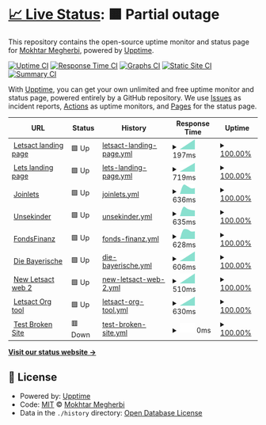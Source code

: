 # [📈 Live Status](https://emothek.github.io/lets_upptime): <!--live status--> **🟧 Partial outage**

This repository contains the open-source uptime monitor and status page for [Mokhtar Megherbi](https://emothek.github.io/lets_upptime), powered by [Upptime](https://github.com/upptime/upptime).

[![Uptime CI](https://github.com/emothek/lets_upptime/workflows/Uptime%20CI/badge.svg)](https://github.com/emothek/lets_upptime/actions?query=workflow%3A%22Uptime+CI%22)
[![Response Time CI](https://github.com/emothek/lets_upptime/workflows/Response%20Time%20CI/badge.svg)](https://github.com/emothek/lets_upptime/actions?query=workflow%3A%22Response+Time+CI%22)
[![Graphs CI](https://github.com/emothek/lets_upptime/workflows/Graphs%20CI/badge.svg)](https://github.com/emothek/lets_upptime/actions?query=workflow%3A%22Graphs+CI%22)
[![Static Site CI](https://github.com/emothek/lets_upptime/workflows/Static%20Site%20CI/badge.svg)](https://github.com/emothek/lets_upptime/actions?query=workflow%3A%22Static+Site+CI%22)
[![Summary CI](https://github.com/emothek/lets_upptime/workflows/Summary%20CI/badge.svg)](https://github.com/emothek/lets_upptime/actions?query=workflow%3A%22Summary+CI%22)

With [Upptime](https://upptime.js.org), you can get your own unlimited and free uptime monitor and status page, powered entirely by a GitHub repository. We use [Issues](https://github.com/emothek/lets_upptime/issues) as incident reports, [Actions](https://github.com/emothek/lets_upptime/actions) as uptime monitors, and [Pages](https://emothek.github.io/lets_upptime) for the status page.

<!--start: status pages-->
<!-- This summary is generated by Upptime (https://github.com/upptime/upptime) -->
<!-- Do not edit this manually, your changes will be overwritten -->
<!-- prettier-ignore -->
| URL | Status | History | Response Time | Uptime |
| --- | ------ | ------- | ------------- | ------ |
| <img alt="" src="https://favicons.githubusercontent.com/letsact.de" height="13"> [Letsact landing page](https://letsact.de) | 🟩 Up | [letsact-landing-page.yml](https://github.com/emothek/lets_upptime/commits/HEAD/history/letsact-landing-page.yml) | <details><summary><img alt="Response time graph" src="./graphs/letsact-landing-page/response-time-week.png" height="20"> 197ms</summary><br><a href="https://emothek.github.io/lets_upptime/history/letsact-landing-page"><img alt="Response time 197" src="https://img.shields.io/endpoint?url=https%3A%2F%2Fraw.githubusercontent.com%2Femothek%2Flets_upptime%2FHEAD%2Fapi%2Fletsact-landing-page%2Fresponse-time.json"></a><br><a href="https://emothek.github.io/lets_upptime/history/letsact-landing-page"><img alt="24-hour response time 197" src="https://img.shields.io/endpoint?url=https%3A%2F%2Fraw.githubusercontent.com%2Femothek%2Flets_upptime%2FHEAD%2Fapi%2Fletsact-landing-page%2Fresponse-time-day.json"></a><br><a href="https://emothek.github.io/lets_upptime/history/letsact-landing-page"><img alt="7-day response time 197" src="https://img.shields.io/endpoint?url=https%3A%2F%2Fraw.githubusercontent.com%2Femothek%2Flets_upptime%2FHEAD%2Fapi%2Fletsact-landing-page%2Fresponse-time-week.json"></a><br><a href="https://emothek.github.io/lets_upptime/history/letsact-landing-page"><img alt="30-day response time 197" src="https://img.shields.io/endpoint?url=https%3A%2F%2Fraw.githubusercontent.com%2Femothek%2Flets_upptime%2FHEAD%2Fapi%2Fletsact-landing-page%2Fresponse-time-month.json"></a><br><a href="https://emothek.github.io/lets_upptime/history/letsact-landing-page"><img alt="1-year response time 197" src="https://img.shields.io/endpoint?url=https%3A%2F%2Fraw.githubusercontent.com%2Femothek%2Flets_upptime%2FHEAD%2Fapi%2Fletsact-landing-page%2Fresponse-time-year.json"></a></details> | <details><summary><a href="https://emothek.github.io/lets_upptime/history/letsact-landing-page">100.00%</a></summary><a href="https://emothek.github.io/lets_upptime/history/letsact-landing-page"><img alt="All-time uptime 100.00%" src="https://img.shields.io/endpoint?url=https%3A%2F%2Fraw.githubusercontent.com%2Femothek%2Flets_upptime%2FHEAD%2Fapi%2Fletsact-landing-page%2Fuptime.json"></a><br><a href="https://emothek.github.io/lets_upptime/history/letsact-landing-page"><img alt="24-hour uptime 100.00%" src="https://img.shields.io/endpoint?url=https%3A%2F%2Fraw.githubusercontent.com%2Femothek%2Flets_upptime%2FHEAD%2Fapi%2Fletsact-landing-page%2Fuptime-day.json"></a><br><a href="https://emothek.github.io/lets_upptime/history/letsact-landing-page"><img alt="7-day uptime 100.00%" src="https://img.shields.io/endpoint?url=https%3A%2F%2Fraw.githubusercontent.com%2Femothek%2Flets_upptime%2FHEAD%2Fapi%2Fletsact-landing-page%2Fuptime-week.json"></a><br><a href="https://emothek.github.io/lets_upptime/history/letsact-landing-page"><img alt="30-day uptime 100.00%" src="https://img.shields.io/endpoint?url=https%3A%2F%2Fraw.githubusercontent.com%2Femothek%2Flets_upptime%2FHEAD%2Fapi%2Fletsact-landing-page%2Fuptime-month.json"></a><br><a href="https://emothek.github.io/lets_upptime/history/letsact-landing-page"><img alt="1-year uptime 100.00%" src="https://img.shields.io/endpoint?url=https%3A%2F%2Fraw.githubusercontent.com%2Femothek%2Flets_upptime%2FHEAD%2Fapi%2Fletsact-landing-page%2Fuptime-year.json"></a></details>
| <img alt="" src="https://favicons.githubusercontent.com/joinlets.de" height="13"> [Lets landing page](https://joinlets.de) | 🟩 Up | [lets-landing-page.yml](https://github.com/emothek/lets_upptime/commits/HEAD/history/lets-landing-page.yml) | <details><summary><img alt="Response time graph" src="./graphs/lets-landing-page/response-time-week.png" height="20"> 719ms</summary><br><a href="https://emothek.github.io/lets_upptime/history/lets-landing-page"><img alt="Response time 719" src="https://img.shields.io/endpoint?url=https%3A%2F%2Fraw.githubusercontent.com%2Femothek%2Flets_upptime%2FHEAD%2Fapi%2Flets-landing-page%2Fresponse-time.json"></a><br><a href="https://emothek.github.io/lets_upptime/history/lets-landing-page"><img alt="24-hour response time 719" src="https://img.shields.io/endpoint?url=https%3A%2F%2Fraw.githubusercontent.com%2Femothek%2Flets_upptime%2FHEAD%2Fapi%2Flets-landing-page%2Fresponse-time-day.json"></a><br><a href="https://emothek.github.io/lets_upptime/history/lets-landing-page"><img alt="7-day response time 719" src="https://img.shields.io/endpoint?url=https%3A%2F%2Fraw.githubusercontent.com%2Femothek%2Flets_upptime%2FHEAD%2Fapi%2Flets-landing-page%2Fresponse-time-week.json"></a><br><a href="https://emothek.github.io/lets_upptime/history/lets-landing-page"><img alt="30-day response time 719" src="https://img.shields.io/endpoint?url=https%3A%2F%2Fraw.githubusercontent.com%2Femothek%2Flets_upptime%2FHEAD%2Fapi%2Flets-landing-page%2Fresponse-time-month.json"></a><br><a href="https://emothek.github.io/lets_upptime/history/lets-landing-page"><img alt="1-year response time 719" src="https://img.shields.io/endpoint?url=https%3A%2F%2Fraw.githubusercontent.com%2Femothek%2Flets_upptime%2FHEAD%2Fapi%2Flets-landing-page%2Fresponse-time-year.json"></a></details> | <details><summary><a href="https://emothek.github.io/lets_upptime/history/lets-landing-page">100.00%</a></summary><a href="https://emothek.github.io/lets_upptime/history/lets-landing-page"><img alt="All-time uptime 100.00%" src="https://img.shields.io/endpoint?url=https%3A%2F%2Fraw.githubusercontent.com%2Femothek%2Flets_upptime%2FHEAD%2Fapi%2Flets-landing-page%2Fuptime.json"></a><br><a href="https://emothek.github.io/lets_upptime/history/lets-landing-page"><img alt="24-hour uptime 100.00%" src="https://img.shields.io/endpoint?url=https%3A%2F%2Fraw.githubusercontent.com%2Femothek%2Flets_upptime%2FHEAD%2Fapi%2Flets-landing-page%2Fuptime-day.json"></a><br><a href="https://emothek.github.io/lets_upptime/history/lets-landing-page"><img alt="7-day uptime 100.00%" src="https://img.shields.io/endpoint?url=https%3A%2F%2Fraw.githubusercontent.com%2Femothek%2Flets_upptime%2FHEAD%2Fapi%2Flets-landing-page%2Fuptime-week.json"></a><br><a href="https://emothek.github.io/lets_upptime/history/lets-landing-page"><img alt="30-day uptime 100.00%" src="https://img.shields.io/endpoint?url=https%3A%2F%2Fraw.githubusercontent.com%2Femothek%2Flets_upptime%2FHEAD%2Fapi%2Flets-landing-page%2Fuptime-month.json"></a><br><a href="https://emothek.github.io/lets_upptime/history/lets-landing-page"><img alt="1-year uptime 100.00%" src="https://img.shields.io/endpoint?url=https%3A%2F%2Fraw.githubusercontent.com%2Femothek%2Flets_upptime%2FHEAD%2Fapi%2Flets-landing-page%2Fuptime-year.json"></a></details>
| <img alt="" src="https://favicons.githubusercontent.com/app.joinlets.de" height="13"> [Joinlets](https://app.joinlets.de) | 🟩 Up | [joinlets.yml](https://github.com/emothek/lets_upptime/commits/HEAD/history/joinlets.yml) | <details><summary><img alt="Response time graph" src="./graphs/joinlets/response-time-week.png" height="20"> 636ms</summary><br><a href="https://emothek.github.io/lets_upptime/history/joinlets"><img alt="Response time 636" src="https://img.shields.io/endpoint?url=https%3A%2F%2Fraw.githubusercontent.com%2Femothek%2Flets_upptime%2FHEAD%2Fapi%2Fjoinlets%2Fresponse-time.json"></a><br><a href="https://emothek.github.io/lets_upptime/history/joinlets"><img alt="24-hour response time 636" src="https://img.shields.io/endpoint?url=https%3A%2F%2Fraw.githubusercontent.com%2Femothek%2Flets_upptime%2FHEAD%2Fapi%2Fjoinlets%2Fresponse-time-day.json"></a><br><a href="https://emothek.github.io/lets_upptime/history/joinlets"><img alt="7-day response time 636" src="https://img.shields.io/endpoint?url=https%3A%2F%2Fraw.githubusercontent.com%2Femothek%2Flets_upptime%2FHEAD%2Fapi%2Fjoinlets%2Fresponse-time-week.json"></a><br><a href="https://emothek.github.io/lets_upptime/history/joinlets"><img alt="30-day response time 636" src="https://img.shields.io/endpoint?url=https%3A%2F%2Fraw.githubusercontent.com%2Femothek%2Flets_upptime%2FHEAD%2Fapi%2Fjoinlets%2Fresponse-time-month.json"></a><br><a href="https://emothek.github.io/lets_upptime/history/joinlets"><img alt="1-year response time 636" src="https://img.shields.io/endpoint?url=https%3A%2F%2Fraw.githubusercontent.com%2Femothek%2Flets_upptime%2FHEAD%2Fapi%2Fjoinlets%2Fresponse-time-year.json"></a></details> | <details><summary><a href="https://emothek.github.io/lets_upptime/history/joinlets">100.00%</a></summary><a href="https://emothek.github.io/lets_upptime/history/joinlets"><img alt="All-time uptime 100.00%" src="https://img.shields.io/endpoint?url=https%3A%2F%2Fraw.githubusercontent.com%2Femothek%2Flets_upptime%2FHEAD%2Fapi%2Fjoinlets%2Fuptime.json"></a><br><a href="https://emothek.github.io/lets_upptime/history/joinlets"><img alt="24-hour uptime 100.00%" src="https://img.shields.io/endpoint?url=https%3A%2F%2Fraw.githubusercontent.com%2Femothek%2Flets_upptime%2FHEAD%2Fapi%2Fjoinlets%2Fuptime-day.json"></a><br><a href="https://emothek.github.io/lets_upptime/history/joinlets"><img alt="7-day uptime 100.00%" src="https://img.shields.io/endpoint?url=https%3A%2F%2Fraw.githubusercontent.com%2Femothek%2Flets_upptime%2FHEAD%2Fapi%2Fjoinlets%2Fuptime-week.json"></a><br><a href="https://emothek.github.io/lets_upptime/history/joinlets"><img alt="30-day uptime 100.00%" src="https://img.shields.io/endpoint?url=https%3A%2F%2Fraw.githubusercontent.com%2Femothek%2Flets_upptime%2FHEAD%2Fapi%2Fjoinlets%2Fuptime-month.json"></a><br><a href="https://emothek.github.io/lets_upptime/history/joinlets"><img alt="1-year uptime 100.00%" src="https://img.shields.io/endpoint?url=https%3A%2F%2Fraw.githubusercontent.com%2Femothek%2Flets_upptime%2FHEAD%2Fapi%2Fjoinlets%2Fuptime-year.json"></a></details>
| <img alt="" src="https://favicons.githubusercontent.com/undekinder.joinlets.de" height="13"> [Unsekinder](https://undekinder.joinlets.de) | 🟩 Up | [unsekinder.yml](https://github.com/emothek/lets_upptime/commits/HEAD/history/unsekinder.yml) | <details><summary><img alt="Response time graph" src="./graphs/unsekinder/response-time-week.png" height="20"> 635ms</summary><br><a href="https://emothek.github.io/lets_upptime/history/unsekinder"><img alt="Response time 635" src="https://img.shields.io/endpoint?url=https%3A%2F%2Fraw.githubusercontent.com%2Femothek%2Flets_upptime%2FHEAD%2Fapi%2Funsekinder%2Fresponse-time.json"></a><br><a href="https://emothek.github.io/lets_upptime/history/unsekinder"><img alt="24-hour response time 635" src="https://img.shields.io/endpoint?url=https%3A%2F%2Fraw.githubusercontent.com%2Femothek%2Flets_upptime%2FHEAD%2Fapi%2Funsekinder%2Fresponse-time-day.json"></a><br><a href="https://emothek.github.io/lets_upptime/history/unsekinder"><img alt="7-day response time 635" src="https://img.shields.io/endpoint?url=https%3A%2F%2Fraw.githubusercontent.com%2Femothek%2Flets_upptime%2FHEAD%2Fapi%2Funsekinder%2Fresponse-time-week.json"></a><br><a href="https://emothek.github.io/lets_upptime/history/unsekinder"><img alt="30-day response time 635" src="https://img.shields.io/endpoint?url=https%3A%2F%2Fraw.githubusercontent.com%2Femothek%2Flets_upptime%2FHEAD%2Fapi%2Funsekinder%2Fresponse-time-month.json"></a><br><a href="https://emothek.github.io/lets_upptime/history/unsekinder"><img alt="1-year response time 635" src="https://img.shields.io/endpoint?url=https%3A%2F%2Fraw.githubusercontent.com%2Femothek%2Flets_upptime%2FHEAD%2Fapi%2Funsekinder%2Fresponse-time-year.json"></a></details> | <details><summary><a href="https://emothek.github.io/lets_upptime/history/unsekinder">100.00%</a></summary><a href="https://emothek.github.io/lets_upptime/history/unsekinder"><img alt="All-time uptime 100.00%" src="https://img.shields.io/endpoint?url=https%3A%2F%2Fraw.githubusercontent.com%2Femothek%2Flets_upptime%2FHEAD%2Fapi%2Funsekinder%2Fuptime.json"></a><br><a href="https://emothek.github.io/lets_upptime/history/unsekinder"><img alt="24-hour uptime 100.00%" src="https://img.shields.io/endpoint?url=https%3A%2F%2Fraw.githubusercontent.com%2Femothek%2Flets_upptime%2FHEAD%2Fapi%2Funsekinder%2Fuptime-day.json"></a><br><a href="https://emothek.github.io/lets_upptime/history/unsekinder"><img alt="7-day uptime 100.00%" src="https://img.shields.io/endpoint?url=https%3A%2F%2Fraw.githubusercontent.com%2Femothek%2Flets_upptime%2FHEAD%2Fapi%2Funsekinder%2Fuptime-week.json"></a><br><a href="https://emothek.github.io/lets_upptime/history/unsekinder"><img alt="30-day uptime 100.00%" src="https://img.shields.io/endpoint?url=https%3A%2F%2Fraw.githubusercontent.com%2Femothek%2Flets_upptime%2FHEAD%2Fapi%2Funsekinder%2Fuptime-month.json"></a><br><a href="https://emothek.github.io/lets_upptime/history/unsekinder"><img alt="1-year uptime 100.00%" src="https://img.shields.io/endpoint?url=https%3A%2F%2Fraw.githubusercontent.com%2Femothek%2Flets_upptime%2FHEAD%2Fapi%2Funsekinder%2Fuptime-year.json"></a></details>
| <img alt="" src="https://favicons.githubusercontent.com/fondsfinanz.joinlets.de" height="13"> [FondsFinanz](https://fondsfinanz.joinlets.de) | 🟩 Up | [fonds-finanz.yml](https://github.com/emothek/lets_upptime/commits/HEAD/history/fonds-finanz.yml) | <details><summary><img alt="Response time graph" src="./graphs/fonds-finanz/response-time-week.png" height="20"> 628ms</summary><br><a href="https://emothek.github.io/lets_upptime/history/fonds-finanz"><img alt="Response time 628" src="https://img.shields.io/endpoint?url=https%3A%2F%2Fraw.githubusercontent.com%2Femothek%2Flets_upptime%2FHEAD%2Fapi%2Ffonds-finanz%2Fresponse-time.json"></a><br><a href="https://emothek.github.io/lets_upptime/history/fonds-finanz"><img alt="24-hour response time 628" src="https://img.shields.io/endpoint?url=https%3A%2F%2Fraw.githubusercontent.com%2Femothek%2Flets_upptime%2FHEAD%2Fapi%2Ffonds-finanz%2Fresponse-time-day.json"></a><br><a href="https://emothek.github.io/lets_upptime/history/fonds-finanz"><img alt="7-day response time 628" src="https://img.shields.io/endpoint?url=https%3A%2F%2Fraw.githubusercontent.com%2Femothek%2Flets_upptime%2FHEAD%2Fapi%2Ffonds-finanz%2Fresponse-time-week.json"></a><br><a href="https://emothek.github.io/lets_upptime/history/fonds-finanz"><img alt="30-day response time 628" src="https://img.shields.io/endpoint?url=https%3A%2F%2Fraw.githubusercontent.com%2Femothek%2Flets_upptime%2FHEAD%2Fapi%2Ffonds-finanz%2Fresponse-time-month.json"></a><br><a href="https://emothek.github.io/lets_upptime/history/fonds-finanz"><img alt="1-year response time 628" src="https://img.shields.io/endpoint?url=https%3A%2F%2Fraw.githubusercontent.com%2Femothek%2Flets_upptime%2FHEAD%2Fapi%2Ffonds-finanz%2Fresponse-time-year.json"></a></details> | <details><summary><a href="https://emothek.github.io/lets_upptime/history/fonds-finanz">100.00%</a></summary><a href="https://emothek.github.io/lets_upptime/history/fonds-finanz"><img alt="All-time uptime 100.00%" src="https://img.shields.io/endpoint?url=https%3A%2F%2Fraw.githubusercontent.com%2Femothek%2Flets_upptime%2FHEAD%2Fapi%2Ffonds-finanz%2Fuptime.json"></a><br><a href="https://emothek.github.io/lets_upptime/history/fonds-finanz"><img alt="24-hour uptime 100.00%" src="https://img.shields.io/endpoint?url=https%3A%2F%2Fraw.githubusercontent.com%2Femothek%2Flets_upptime%2FHEAD%2Fapi%2Ffonds-finanz%2Fuptime-day.json"></a><br><a href="https://emothek.github.io/lets_upptime/history/fonds-finanz"><img alt="7-day uptime 100.00%" src="https://img.shields.io/endpoint?url=https%3A%2F%2Fraw.githubusercontent.com%2Femothek%2Flets_upptime%2FHEAD%2Fapi%2Ffonds-finanz%2Fuptime-week.json"></a><br><a href="https://emothek.github.io/lets_upptime/history/fonds-finanz"><img alt="30-day uptime 100.00%" src="https://img.shields.io/endpoint?url=https%3A%2F%2Fraw.githubusercontent.com%2Femothek%2Flets_upptime%2FHEAD%2Fapi%2Ffonds-finanz%2Fuptime-month.json"></a><br><a href="https://emothek.github.io/lets_upptime/history/fonds-finanz"><img alt="1-year uptime 100.00%" src="https://img.shields.io/endpoint?url=https%3A%2F%2Fraw.githubusercontent.com%2Femothek%2Flets_upptime%2FHEAD%2Fapi%2Ffonds-finanz%2Fuptime-year.json"></a></details>
| <img alt="" src="https://favicons.githubusercontent.com/diebayerische.joinlets.de" height="13"> [Die Bayerische](https://diebayerische.joinlets.de) | 🟩 Up | [die-bayerische.yml](https://github.com/emothek/lets_upptime/commits/HEAD/history/die-bayerische.yml) | <details><summary><img alt="Response time graph" src="./graphs/die-bayerische/response-time-week.png" height="20"> 606ms</summary><br><a href="https://emothek.github.io/lets_upptime/history/die-bayerische"><img alt="Response time 606" src="https://img.shields.io/endpoint?url=https%3A%2F%2Fraw.githubusercontent.com%2Femothek%2Flets_upptime%2FHEAD%2Fapi%2Fdie-bayerische%2Fresponse-time.json"></a><br><a href="https://emothek.github.io/lets_upptime/history/die-bayerische"><img alt="24-hour response time 606" src="https://img.shields.io/endpoint?url=https%3A%2F%2Fraw.githubusercontent.com%2Femothek%2Flets_upptime%2FHEAD%2Fapi%2Fdie-bayerische%2Fresponse-time-day.json"></a><br><a href="https://emothek.github.io/lets_upptime/history/die-bayerische"><img alt="7-day response time 606" src="https://img.shields.io/endpoint?url=https%3A%2F%2Fraw.githubusercontent.com%2Femothek%2Flets_upptime%2FHEAD%2Fapi%2Fdie-bayerische%2Fresponse-time-week.json"></a><br><a href="https://emothek.github.io/lets_upptime/history/die-bayerische"><img alt="30-day response time 606" src="https://img.shields.io/endpoint?url=https%3A%2F%2Fraw.githubusercontent.com%2Femothek%2Flets_upptime%2FHEAD%2Fapi%2Fdie-bayerische%2Fresponse-time-month.json"></a><br><a href="https://emothek.github.io/lets_upptime/history/die-bayerische"><img alt="1-year response time 606" src="https://img.shields.io/endpoint?url=https%3A%2F%2Fraw.githubusercontent.com%2Femothek%2Flets_upptime%2FHEAD%2Fapi%2Fdie-bayerische%2Fresponse-time-year.json"></a></details> | <details><summary><a href="https://emothek.github.io/lets_upptime/history/die-bayerische">100.00%</a></summary><a href="https://emothek.github.io/lets_upptime/history/die-bayerische"><img alt="All-time uptime 100.00%" src="https://img.shields.io/endpoint?url=https%3A%2F%2Fraw.githubusercontent.com%2Femothek%2Flets_upptime%2FHEAD%2Fapi%2Fdie-bayerische%2Fuptime.json"></a><br><a href="https://emothek.github.io/lets_upptime/history/die-bayerische"><img alt="24-hour uptime 100.00%" src="https://img.shields.io/endpoint?url=https%3A%2F%2Fraw.githubusercontent.com%2Femothek%2Flets_upptime%2FHEAD%2Fapi%2Fdie-bayerische%2Fuptime-day.json"></a><br><a href="https://emothek.github.io/lets_upptime/history/die-bayerische"><img alt="7-day uptime 100.00%" src="https://img.shields.io/endpoint?url=https%3A%2F%2Fraw.githubusercontent.com%2Femothek%2Flets_upptime%2FHEAD%2Fapi%2Fdie-bayerische%2Fuptime-week.json"></a><br><a href="https://emothek.github.io/lets_upptime/history/die-bayerische"><img alt="30-day uptime 100.00%" src="https://img.shields.io/endpoint?url=https%3A%2F%2Fraw.githubusercontent.com%2Femothek%2Flets_upptime%2FHEAD%2Fapi%2Fdie-bayerische%2Fuptime-month.json"></a><br><a href="https://emothek.github.io/lets_upptime/history/die-bayerische"><img alt="1-year uptime 100.00%" src="https://img.shields.io/endpoint?url=https%3A%2F%2Fraw.githubusercontent.com%2Femothek%2Flets_upptime%2FHEAD%2Fapi%2Fdie-bayerische%2Fuptime-year.json"></a></details>
| <img alt="" src="https://favicons.githubusercontent.com/app.letsact.de" height="13"> [New Letsact web 2](https://app.letsact.de) | 🟩 Up | [new-letsact-web-2.yml](https://github.com/emothek/lets_upptime/commits/HEAD/history/new-letsact-web-2.yml) | <details><summary><img alt="Response time graph" src="./graphs/new-letsact-web-2/response-time-week.png" height="20"> 510ms</summary><br><a href="https://emothek.github.io/lets_upptime/history/new-letsact-web-2"><img alt="Response time 510" src="https://img.shields.io/endpoint?url=https%3A%2F%2Fraw.githubusercontent.com%2Femothek%2Flets_upptime%2FHEAD%2Fapi%2Fnew-letsact-web-2%2Fresponse-time.json"></a><br><a href="https://emothek.github.io/lets_upptime/history/new-letsact-web-2"><img alt="24-hour response time 510" src="https://img.shields.io/endpoint?url=https%3A%2F%2Fraw.githubusercontent.com%2Femothek%2Flets_upptime%2FHEAD%2Fapi%2Fnew-letsact-web-2%2Fresponse-time-day.json"></a><br><a href="https://emothek.github.io/lets_upptime/history/new-letsact-web-2"><img alt="7-day response time 510" src="https://img.shields.io/endpoint?url=https%3A%2F%2Fraw.githubusercontent.com%2Femothek%2Flets_upptime%2FHEAD%2Fapi%2Fnew-letsact-web-2%2Fresponse-time-week.json"></a><br><a href="https://emothek.github.io/lets_upptime/history/new-letsact-web-2"><img alt="30-day response time 510" src="https://img.shields.io/endpoint?url=https%3A%2F%2Fraw.githubusercontent.com%2Femothek%2Flets_upptime%2FHEAD%2Fapi%2Fnew-letsact-web-2%2Fresponse-time-month.json"></a><br><a href="https://emothek.github.io/lets_upptime/history/new-letsact-web-2"><img alt="1-year response time 510" src="https://img.shields.io/endpoint?url=https%3A%2F%2Fraw.githubusercontent.com%2Femothek%2Flets_upptime%2FHEAD%2Fapi%2Fnew-letsact-web-2%2Fresponse-time-year.json"></a></details> | <details><summary><a href="https://emothek.github.io/lets_upptime/history/new-letsact-web-2">100.00%</a></summary><a href="https://emothek.github.io/lets_upptime/history/new-letsact-web-2"><img alt="All-time uptime 100.00%" src="https://img.shields.io/endpoint?url=https%3A%2F%2Fraw.githubusercontent.com%2Femothek%2Flets_upptime%2FHEAD%2Fapi%2Fnew-letsact-web-2%2Fuptime.json"></a><br><a href="https://emothek.github.io/lets_upptime/history/new-letsact-web-2"><img alt="24-hour uptime 100.00%" src="https://img.shields.io/endpoint?url=https%3A%2F%2Fraw.githubusercontent.com%2Femothek%2Flets_upptime%2FHEAD%2Fapi%2Fnew-letsact-web-2%2Fuptime-day.json"></a><br><a href="https://emothek.github.io/lets_upptime/history/new-letsact-web-2"><img alt="7-day uptime 100.00%" src="https://img.shields.io/endpoint?url=https%3A%2F%2Fraw.githubusercontent.com%2Femothek%2Flets_upptime%2FHEAD%2Fapi%2Fnew-letsact-web-2%2Fuptime-week.json"></a><br><a href="https://emothek.github.io/lets_upptime/history/new-letsact-web-2"><img alt="30-day uptime 100.00%" src="https://img.shields.io/endpoint?url=https%3A%2F%2Fraw.githubusercontent.com%2Femothek%2Flets_upptime%2FHEAD%2Fapi%2Fnew-letsact-web-2%2Fuptime-month.json"></a><br><a href="https://emothek.github.io/lets_upptime/history/new-letsact-web-2"><img alt="1-year uptime 100.00%" src="https://img.shields.io/endpoint?url=https%3A%2F%2Fraw.githubusercontent.com%2Femothek%2Flets_upptime%2FHEAD%2Fapi%2Fnew-letsact-web-2%2Fuptime-year.json"></a></details>
| <img alt="" src="https://favicons.githubusercontent.com/org.letsact.de" height="13"> [Letsact Org tool](https://org.letsact.de) | 🟩 Up | [letsact-org-tool.yml](https://github.com/emothek/lets_upptime/commits/HEAD/history/letsact-org-tool.yml) | <details><summary><img alt="Response time graph" src="./graphs/letsact-org-tool/response-time-week.png" height="20"> 630ms</summary><br><a href="https://emothek.github.io/lets_upptime/history/letsact-org-tool"><img alt="Response time 630" src="https://img.shields.io/endpoint?url=https%3A%2F%2Fraw.githubusercontent.com%2Femothek%2Flets_upptime%2FHEAD%2Fapi%2Fletsact-org-tool%2Fresponse-time.json"></a><br><a href="https://emothek.github.io/lets_upptime/history/letsact-org-tool"><img alt="24-hour response time 630" src="https://img.shields.io/endpoint?url=https%3A%2F%2Fraw.githubusercontent.com%2Femothek%2Flets_upptime%2FHEAD%2Fapi%2Fletsact-org-tool%2Fresponse-time-day.json"></a><br><a href="https://emothek.github.io/lets_upptime/history/letsact-org-tool"><img alt="7-day response time 630" src="https://img.shields.io/endpoint?url=https%3A%2F%2Fraw.githubusercontent.com%2Femothek%2Flets_upptime%2FHEAD%2Fapi%2Fletsact-org-tool%2Fresponse-time-week.json"></a><br><a href="https://emothek.github.io/lets_upptime/history/letsact-org-tool"><img alt="30-day response time 630" src="https://img.shields.io/endpoint?url=https%3A%2F%2Fraw.githubusercontent.com%2Femothek%2Flets_upptime%2FHEAD%2Fapi%2Fletsact-org-tool%2Fresponse-time-month.json"></a><br><a href="https://emothek.github.io/lets_upptime/history/letsact-org-tool"><img alt="1-year response time 630" src="https://img.shields.io/endpoint?url=https%3A%2F%2Fraw.githubusercontent.com%2Femothek%2Flets_upptime%2FHEAD%2Fapi%2Fletsact-org-tool%2Fresponse-time-year.json"></a></details> | <details><summary><a href="https://emothek.github.io/lets_upptime/history/letsact-org-tool">100.00%</a></summary><a href="https://emothek.github.io/lets_upptime/history/letsact-org-tool"><img alt="All-time uptime 100.00%" src="https://img.shields.io/endpoint?url=https%3A%2F%2Fraw.githubusercontent.com%2Femothek%2Flets_upptime%2FHEAD%2Fapi%2Fletsact-org-tool%2Fuptime.json"></a><br><a href="https://emothek.github.io/lets_upptime/history/letsact-org-tool"><img alt="24-hour uptime 100.00%" src="https://img.shields.io/endpoint?url=https%3A%2F%2Fraw.githubusercontent.com%2Femothek%2Flets_upptime%2FHEAD%2Fapi%2Fletsact-org-tool%2Fuptime-day.json"></a><br><a href="https://emothek.github.io/lets_upptime/history/letsact-org-tool"><img alt="7-day uptime 100.00%" src="https://img.shields.io/endpoint?url=https%3A%2F%2Fraw.githubusercontent.com%2Femothek%2Flets_upptime%2FHEAD%2Fapi%2Fletsact-org-tool%2Fuptime-week.json"></a><br><a href="https://emothek.github.io/lets_upptime/history/letsact-org-tool"><img alt="30-day uptime 100.00%" src="https://img.shields.io/endpoint?url=https%3A%2F%2Fraw.githubusercontent.com%2Femothek%2Flets_upptime%2FHEAD%2Fapi%2Fletsact-org-tool%2Fuptime-month.json"></a><br><a href="https://emothek.github.io/lets_upptime/history/letsact-org-tool"><img alt="1-year uptime 100.00%" src="https://img.shields.io/endpoint?url=https%3A%2F%2Fraw.githubusercontent.com%2Femothek%2Flets_upptime%2FHEAD%2Fapi%2Fletsact-org-tool%2Fuptime-year.json"></a></details>
| <img alt="" src="https://favicons.githubusercontent.com/thissitedoesnotexist.koj.co" height="13"> [Test Broken Site](https://thissitedoesnotexist.koj.co) | 🟥 Down | [test-broken-site.yml](https://github.com/emothek/lets_upptime/commits/HEAD/history/test-broken-site.yml) | <details><summary><img alt="Response time graph" src="./graphs/test-broken-site/response-time-week.png" height="20"> 0ms</summary><br><a href="https://emothek.github.io/lets_upptime/history/test-broken-site"><img alt="Response time 0" src="https://img.shields.io/endpoint?url=https%3A%2F%2Fraw.githubusercontent.com%2Femothek%2Flets_upptime%2FHEAD%2Fapi%2Ftest-broken-site%2Fresponse-time.json"></a><br><a href="https://emothek.github.io/lets_upptime/history/test-broken-site"><img alt="24-hour response time 0" src="https://img.shields.io/endpoint?url=https%3A%2F%2Fraw.githubusercontent.com%2Femothek%2Flets_upptime%2FHEAD%2Fapi%2Ftest-broken-site%2Fresponse-time-day.json"></a><br><a href="https://emothek.github.io/lets_upptime/history/test-broken-site"><img alt="7-day response time 0" src="https://img.shields.io/endpoint?url=https%3A%2F%2Fraw.githubusercontent.com%2Femothek%2Flets_upptime%2FHEAD%2Fapi%2Ftest-broken-site%2Fresponse-time-week.json"></a><br><a href="https://emothek.github.io/lets_upptime/history/test-broken-site"><img alt="30-day response time 0" src="https://img.shields.io/endpoint?url=https%3A%2F%2Fraw.githubusercontent.com%2Femothek%2Flets_upptime%2FHEAD%2Fapi%2Ftest-broken-site%2Fresponse-time-month.json"></a><br><a href="https://emothek.github.io/lets_upptime/history/test-broken-site"><img alt="1-year response time 0" src="https://img.shields.io/endpoint?url=https%3A%2F%2Fraw.githubusercontent.com%2Femothek%2Flets_upptime%2FHEAD%2Fapi%2Ftest-broken-site%2Fresponse-time-year.json"></a></details> | <details><summary><a href="https://emothek.github.io/lets_upptime/history/test-broken-site">100.00%</a></summary><a href="https://emothek.github.io/lets_upptime/history/test-broken-site"><img alt="All-time uptime 100.00%" src="https://img.shields.io/endpoint?url=https%3A%2F%2Fraw.githubusercontent.com%2Femothek%2Flets_upptime%2FHEAD%2Fapi%2Ftest-broken-site%2Fuptime.json"></a><br><a href="https://emothek.github.io/lets_upptime/history/test-broken-site"><img alt="24-hour uptime 100.00%" src="https://img.shields.io/endpoint?url=https%3A%2F%2Fraw.githubusercontent.com%2Femothek%2Flets_upptime%2FHEAD%2Fapi%2Ftest-broken-site%2Fuptime-day.json"></a><br><a href="https://emothek.github.io/lets_upptime/history/test-broken-site"><img alt="7-day uptime 100.00%" src="https://img.shields.io/endpoint?url=https%3A%2F%2Fraw.githubusercontent.com%2Femothek%2Flets_upptime%2FHEAD%2Fapi%2Ftest-broken-site%2Fuptime-week.json"></a><br><a href="https://emothek.github.io/lets_upptime/history/test-broken-site"><img alt="30-day uptime 100.00%" src="https://img.shields.io/endpoint?url=https%3A%2F%2Fraw.githubusercontent.com%2Femothek%2Flets_upptime%2FHEAD%2Fapi%2Ftest-broken-site%2Fuptime-month.json"></a><br><a href="https://emothek.github.io/lets_upptime/history/test-broken-site"><img alt="1-year uptime 100.00%" src="https://img.shields.io/endpoint?url=https%3A%2F%2Fraw.githubusercontent.com%2Femothek%2Flets_upptime%2FHEAD%2Fapi%2Ftest-broken-site%2Fuptime-year.json"></a></details>

<!--end: status pages-->

[**Visit our status website →**](https://emothek.github.io/lets_upptime)

## 📄 License

- Powered by: [Upptime](https://github.com/upptime/upptime)
- Code: [MIT](./LICENSE) © [Mokhtar Megherbi](https://emothek.github.io/lets_upptime)
- Data in the `./history` directory: [Open Database License](https://opendatacommons.org/licenses/odbl/1-0/)

